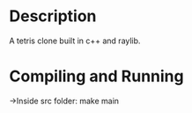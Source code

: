 # Description
A tetris clone built in c++ and raylib.

# Compiling and Running

->Inside src folder:
make main
